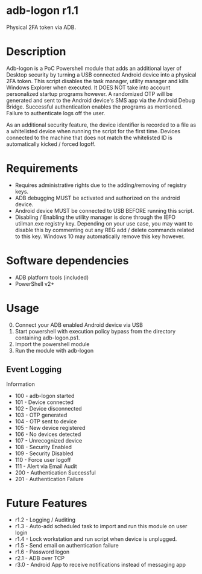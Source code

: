 # adb-logon r1.1
Physical 2FA token via ADB.

# Description
Adb-logon is a PoC Powershell module that adds an additional layer of Desktop security
by turning a USB connected Android device into a physical 2FA token.
This script disables the task manager, utility manager and kills
Windows Explorer when executed. It DOES NOT take into account personalized
startup programs however. A randomized OTP will be generated and sent to the
Android device's SMS app via the Android Debug Bridge. Successful authentication
enables the programs as mentioned. Failure to authenticate logs off the user.
	
As an additional security feature, the device identifier is recorded to a
file as a whitelisted device when running the script for the first time. Devices connected
to the machine that does not match the whitelisted ID is automatically kicked / forced logoff.

# Requirements
* Requires administrative rights due to the adding/removing of registry keys.
* ADB debugging MUST be activated and authorized on the android device.
* Android device MUST be connected to USB BEFORE running this script.
* Disabling / Enabling the utility manager is done through the IEFO utilman.exe registry key.
	Depending on your use case, you may want to disable this by commenting out any REG add / delete
	commands related to this key. Windows 10 may automatically remove this key however.

# Software dependencies
* ADB platform tools (included)
* PowerShell v2+

# Usage
0. Connect your ADB enabled Android device via USB
1. Start powershell with execution policy bypass from the directory containing adb-logon.ps1.
2. Import the powershell module
3. Run the module with adb-logon

## Event Logging
Information
* 100 - adb-logon started
* 101 - Device connected
* 102 - Device disconnected
* 103 - OTP generated
* 104 - OTP sent to device
* 105 - New device registered
* 106 - No devices detected
* 107 - Unrecognized device
* 108 - Security Enabled
* 109 - Security Disabled
* 110 - Force user logoff
* 111 - Alert via Email
Audit
* 200 - Authentication Successful
* 201 - Authentication Failure


# Future Features
* r1.2 - Logging / Auditing
* r1.3 - Auto-add scheduled task to import and run this module on user login
* r1.4 - Lock workstation and run script when device is unplugged.
* r1.5 - Send email on authentication failure
* r1.6 - Password logon
* r2.1 - ADB over TCP
* r3.0 - Android App to receive notifications instead of messaging app
